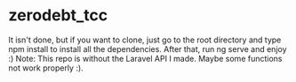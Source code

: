 # zerodebt_tcc
It isn't done, but if you want to clone, just go to the root directory and type npm install to install all the dependencies.
After that, run ng serve and enjoy :)
Note: This repo is without the Laravel API I made. Maybe some functions not work properly :).
